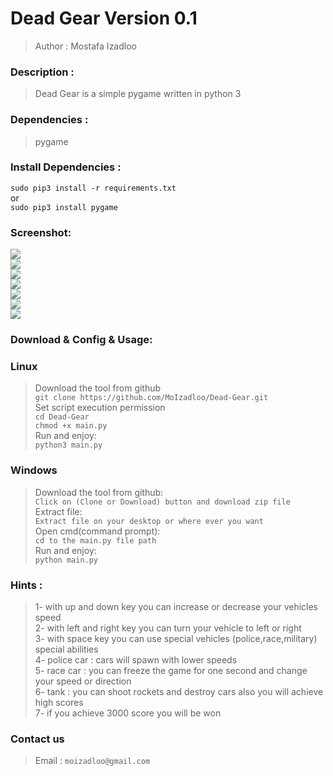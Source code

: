 Dead Gear Version 0.1
=============
>Author : Mostafa Izadloo
### Description :
>Dead Gear is a simple pygame written in python 3
### Dependencies :
>pygame
### Install Dependencies :
`sudo pip3 install -r requirements.txt`\
or\
`sudo pip3 install pygame`
### Screenshot:
![](https://github.com/MoIzadloo/Dead-Gear/blob/master/Screenshot_1.png)\
![](https://github.com/MoIzadloo/Dead-Gear/blob/master/Screenshot_2.png)\
![](https://github.com/MoIzadloo/Dead-Gear/blob/master/Screenshot_3.png)\
![](https://github.com/MoIzadloo/Dead-Gear/blob/master/Screenshot_4.png)\
![](https://github.com/MoIzadloo/Dead-Gear/blob/master/Screenshot_5.png)\
![](https://github.com/MoIzadloo/Dead-Gear/blob/master/Screenshot_6.png)\
![](https://github.com/MoIzadloo/Dead-Gear/blob/master/Screenshot_7.png)
### Download & Config & Usage:
### Linux
>Download the tool from github\
`git clone https://github.com/MoIzadloo/Dead-Gear.git`\
>Set script execution permission\
`cd Dead-Gear`\
 `chmod +x main.py`\
 >Run and enjoy:\
 `python3 main.py`
 ### Windows
 >Download the tool from github:\
 `Click on (Clone or Download) button and download zip file`\
 >Extract file:\
 `Extract file on your desktop or where ever you want`\
 >Open cmd(command prompt):\
 `cd to the main.py file path`\
 >Run and enjoy:\
 `python main.py`
 
 ### Hints :
>1- with up and down key you can increase or decrease your vehicles speed\
>2- with left and right key you can turn your vehicle to left or right \
>3- with space key you can use special vehicles (police,race,military) special abilities\
>4- police car : cars will spawn with lower speeds\
>5- race car : you can freeze the game for one second and change your speed or direction\
>6- tank : you can shoot rockets and destroy cars also you will achieve high scores \
>7- if you achieve 3000 score you will be won

 ### Contact us
 >Email :
 `moizadloo@gmail.com`
